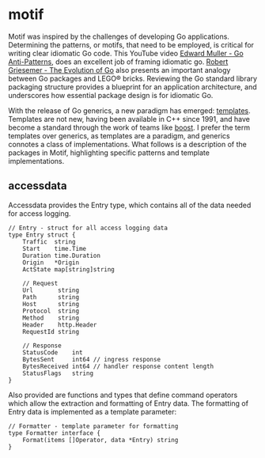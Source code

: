 # motif 

Motif was inspired by the challenges of developing Go applications. Determining the patterns, or motifs, that need to be employed, is critical for writing clear idiomatic Go code. This YouTube video [Edward Muller - Go Anti-Patterns][emuller], does an excellent job of framing idiomatic go. 
[Robert Griesemer - The Evolution of Go][rgriesemer] also presents an important analogy between Go packages and LEGO® bricks. Reviewing the Go standard
library packaging structure provides a blueprint for an application architecture, and underscores how essential package design is for idiomatic Go. 

With the release of Go generics, a new paradigm has emerged: [templates][tutorialspoint]. Templates are not new, having been available in  C++ since 1991, and have become a standard through the work of teams like [boost][boost]. I prefer the term templates over generics, as templates are a paradigm, and generics connotes a class of implementations. What follows is a description of the packages in Motif, highlighting specific patterns and template implementations.  


## accessdata

Accessdata provides the Entry type, which contains all of the data needed for access logging.
~~~
// Entry - struct for all access logging data
type Entry struct {
	Traffic  string
	Start    time.Time
	Duration time.Duration
	Origin   *Origin
	ActState map[string]string

	// Request
	Url       string
	Path      string
	Host      string
	Protocol  string
	Method    string
	Header    http.Header
	RequestId string

	// Response
	StatusCode    int
	BytesSent     int64 // ingress response
	BytesReceived int64 // handler response content length
	StatusFlags   string
}

~~~
Also provided are functions and types that define command operators which allow the extraction and formatting of Entry data. The formatting of Entry data is implemented as a template parameter: 
~~~
// Formatter - template parameter for formatting
type Formatter interface {
	Format(items []Operator, data *Entry) string
}

~~~

[emuller]: <https://www.youtube.com/watch?v=ltqV6pDKZD8>
[rgriesemer]: <https://www.youtube.com/watch?v=0ReKdcpNyQg>
[tutorialspoint]: <https://www.tutorialspoint.com/cplusplus/cpp_templates.htm>
[boost]: <https://www.boost.org/>
